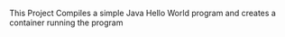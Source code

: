 This Project Compiles a simple Java Hello World program and creates a container running the program
